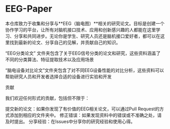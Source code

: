 # EEG-Paper
本仓库致力于收集和分享与**EEG（脑电图）**相关的研究论文。目标是创建一个协作学习的平台，让所有对脑机接口技术、应用和创新感兴趣的人都能在这里学习、分享和共同进步。无论你是学生、研究人员还是脑机接口爱好者，都可以在这里找到最新的论文、分享自己的见解，并贡献自己的知识。

“EEG分类论文” 文件夹包含了关于EEG信号分类的论文和研究，这些资料涵盖了不同的分类算法、特征提取技术以及应用场景

“脑电设备对比论文”文件夹包含了对不同EEG设备性能的对比分析，这些资料可以帮助研究人员和开发者选择合适的设备进行实验和开发

贡献

我们欢迎任何形式的贡献，包括但不限于：

  提交新的论文：如果你发现了有价值的EEG相关论文，可以通过Pull Request的方式添加到相应的文件夹中。
  修正错误：如果发现资料中的错误或不准确之处，请及时提出。
  分享经验：在Issues中分享你的研究经验和使用心得。
